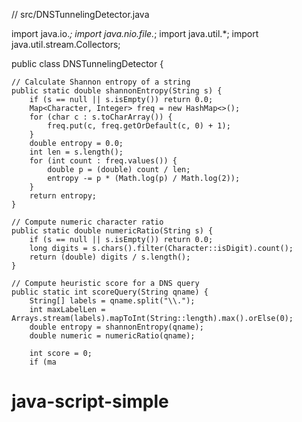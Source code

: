 // src/DNSTunnelingDetector.java

import java.io.*;
import java.nio.file.*;
import java.util.*;
import java.util.stream.Collectors;

public class DNSTunnelingDetector {

    // Calculate Shannon entropy of a string
    public static double shannonEntropy(String s) {
        if (s == null || s.isEmpty()) return 0.0;
        Map<Character, Integer> freq = new HashMap<>();
        for (char c : s.toCharArray()) {
            freq.put(c, freq.getOrDefault(c, 0) + 1);
        }
        double entropy = 0.0;
        int len = s.length();
        for (int count : freq.values()) {
            double p = (double) count / len;
            entropy -= p * (Math.log(p) / Math.log(2));
        }
        return entropy;
    }

    // Compute numeric character ratio
    public static double numericRatio(String s) {
        if (s == null || s.isEmpty()) return 0.0;
        long digits = s.chars().filter(Character::isDigit).count();
        return (double) digits / s.length();
    }

    // Compute heuristic score for a DNS query
    public static int scoreQuery(String qname) {
        String[] labels = qname.split("\\.");
        int maxLabelLen = Arrays.stream(labels).mapToInt(String::length).max().orElse(0);
        double entropy = shannonEntropy(qname);
        double numeric = numericRatio(qname);

        int score = 0;
        if (ma
# java-script-simple
